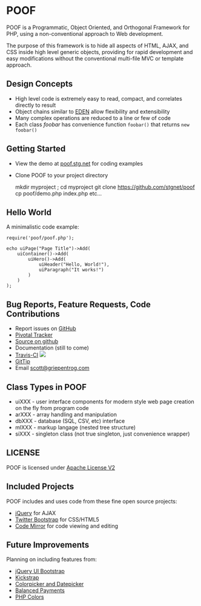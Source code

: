 POOF
====

POOF is a Programmatic, Object Oriented, and Orthogonal Framework for PHP, using a
non-conventional approach to Web development.

The purpose of this framework is to hide all aspects of HTML, AJAX, and CSS inside high
level generic objects, providing for rapid development and easy modifications without
the conventional multi-file MVC or template approach.

Design Concepts
---------------
* High level code is extremely easy to read, compact, and correlates directly to result
* Object chains similar to [EDEN](http://eden.openovate.com/) allow flexibility and extensibility
* Many complex operations are reduced to a line or few of code
* Each class *foobar* has convenience function `foobar()` that returns `new foobar()`

Getting Started
---------------

* View the demo at [poof.stg.net](http://poof.stg.net) for coding examples
* Clone POOF to your project directory

    mkdir myproject ; cd myproject
    git clone https://github.com/stgnet/poof
    cp poof/demo.php index.php
    etc...


Hello World
-----------
A minimalistic code example:

	require('poof/poof.php');

	echo uiPage("Page Title")->Add(
		uiContainer()->Add(
			uiHero()->Add(
				uiHeader("Hello, World!"),
				uiParagraph("It works!")
			)
		)
	);


Bug Reports, Feature Requests, Code Contributions
-------------------------------------------------
* Report issues on [GitHub](https://github.com/stgnet/poof/issues)
* [Pivotal Tracker](https://www.pivotaltracker.com/projects/641527)
* [Source on github](https://github.com/stgnet/poof)
* Documentation (still to come)
* [Travis-CI](http://travis-ci.org/stgnet/poof) ![](https://secure.travis-ci.org/stgnet/poof.png)
* [GitTip](https://www.gittip.com/stgnet/)
* Email [scott@griepentrog.com](mailto:scott@griepentrog.com)

Class Types in POOF
-------------------
* uiXXX - user interface components for modern style web page creation on the fly from program code
* arXXX - array handling and manipulation
* dbXXX - database (SQL, CSV, etc) interface
* mlXXX - markup langage (nested tree structure)
* siXXX - singleton class (not true singleton, just convenience wrapper) 

LICENSE 
------- 
POOF is licensed under [Apache License V2](http://www.apache.org/license/LICENSE-2.0)

Included Projects
-----------------
POOF includes and uses code from these fine open source projects:

* [jQuery](http://jquery.com) for AJAX
* [Twitter Bootstrap](http://twitter.github.com/bootstrap) for CSS/HTML5
* [Code Mirror](http://codemirror.net) for code viewing and editing

Future Improvements
-------------------
Planning on including features from:

* [jQuery UI Bootstrap](http://addyosmani.github.com/jquery-ui-bootstrap/)
* [Kickstrap](http://ajkochanowicz.github.com/Kickstrap)
* [Colorpicker and Datepicker](http://www.eyecon.ro/colorpicker-and-datepicker-for-twitter-bootstrap.htm)
* [Balanced Payments](https://www.balancedpayments.com/)
* [PHP Colors](http://mexitek.github.com/phpColors/)

